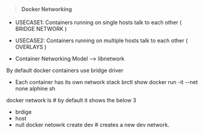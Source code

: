 

> #### Docker Networking
  - USECASE1: Containers running on single hosts talk to each other ( BRIDGE NETWORK )
  - USECASE2: Containers running on multiple hosts talk to each other ( OVERLAYS )
 
- Container Networking Model --> libnetwork 

By default docker containers use bridge driver
- Each container has its own network stack
brctl show
docker run -it --net none alphine sh

docker network ls # by default it shows the below 3
 - brdige
 - host
 - null
docker netowrk create dev # creates a new dev network.
